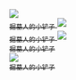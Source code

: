 <div>
<a href="https://mp.weixin.qq.com/s/FpGIX9viQR6Z9iSCEPH86g">
    <img src="https://placehold.it/350x150"><br>
    <sub>掘墓人的小铲子</sub>
  </a>
<a href="https://mp.weixin.qq.com/s/FpGIX9viQR6Z9iSCEPH86g">
    <img src="https://placehold.it/250x150"><br>
    <sub>掘墓人的小铲子</sub>
  </a>
<a href="https://mp.weixin.qq.com/s/FpGIX9viQR6Z9iSCEPH86g">
    <img src="https://placehold.it/50x150"><br>
    <sub>掘墓人的小铲子</sub>
  </a>
</div>


<a href="https://mp.weixin.qq.com/s/FpGIX9viQR6Z9iSCEPH86g">
    <img src="https://placehold.it/50x150"><br>
    <sub>掘墓人的小铲子</sub>
  </a>
